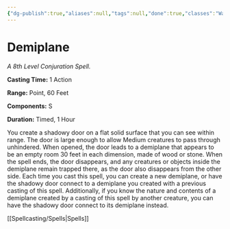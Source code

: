 ```yaml
---
{"dg-publish":true,"aliases":null,"tags":null,"done":true,"classes":"Warlock, Wizard,","spellLevel":8,"school":"Conjuration","source":"PHB","permalink":"/spells/demiplane/","dgHomeLink":false,"dgPassFrontmatter":true}
---
```


# Demiplane
*A 8th Level Conjuration Spell.*

**Casting Time:** 1 Action

**Range:** Point, 60 Feet

**Components:** S 

**Duration:** Timed, 1 Hour

You create a shadowy door on a flat solid surface that you can see within range. The door is large enough to allow Medium creatures to pass through unhindered. When opened, the door leads to a demiplane that appears to be an empty room 30 feet in each dimension, made of wood or stone. When the spell ends, the door disappears, and any creatures or objects inside the demiplane remain trapped there, as the door also disappears from the other side.
Each time you cast this spell, you can create a new demiplane, or have the shadowy door connect to a demiplane you created with a previous casting of this spell. Additionally, if you know the nature and contents of a demiplane created by a casting of this spell by another creature, you can have the shadowy door connect to its demiplane instead.

[[Spellcasting/Spells|Spells]]